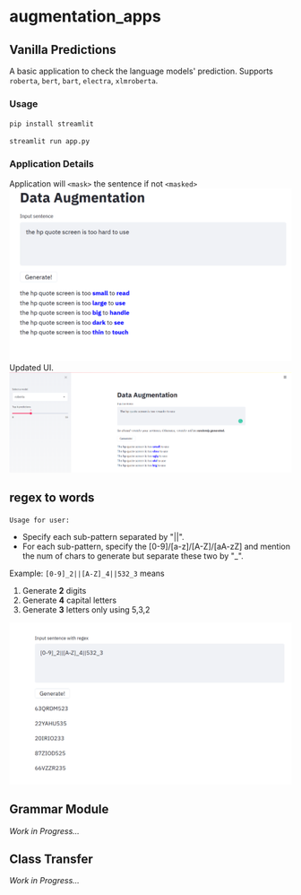 # augmentation_apps

## Vanilla Predictions
A basic application to check the language models' prediction. Supports `roberta`, `bert`, `bart`, `electra`, `xlmroberta`.

### Usage 

`pip install streamlit`

`streamlit run app.py`

### Application Details

Application will `<mask>` the sentence if not `<masked>`
![Prediction-1](imgs/testing_data2.PNG)
Updated UI.
![Prediction-2 updated](imgs/roberta.PNG)

## regex to words

`Usage for user:` 
* Specify each sub-pattern separated by "||".
* For each sub-pattern, specify the [0-9]/[a-z]/[A-Z]/[aA-zZ] and mention the num of chars to generate but separate these two by "_".


Example: `[0-9]_2||[A-Z]_4||532_3`
means 
1. Generate __2__ digits
2. Generate __4__ capital letters
3. Generate __3__ letters only using 5,3,2

![Regex 2 Word Image](imgs/regex2word.png)

## Grammar Module
_Work in Progress..._
## Class Transfer
_Work in Progress..._